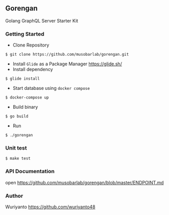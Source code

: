 ## Gorengan

Golang GraphQL Server Starter Kit

### Getting Started

- Clone Repository
```shell
$ git clone https://github.com/musobarlab/gorengan.git
```

- Install `Glide` as a Package Manager https://glide.sh/
- Install dependency
```shell
$ glide install
```
- Start database using `docker compose`
```shell
$ docker-compose up
```
- Build binary
```shell
$ go build
```
- Run
```shell
$ ./gorengan
```

### Unit test
```shell
$ make test
```

### API Documentation

open https://github.com/musobarlab/gorengan/blob/master/ENDPOINT.md

### Author

Wuriyanto https://github.com/wuriyanto48